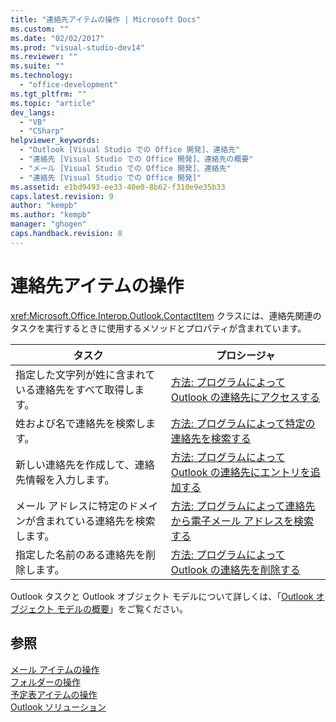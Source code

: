 ```yaml
---
title: "連絡先アイテムの操作 | Microsoft Docs"
ms.custom: ""
ms.date: "02/02/2017"
ms.prod: "visual-studio-dev14"
ms.reviewer: ""
ms.suite: ""
ms.technology: 
  - "office-development"
ms.tgt_pltfrm: ""
ms.topic: "article"
dev_langs: 
  - "VB"
  - "CSharp"
helpviewer_keywords: 
  - "Outlook [Visual Studio での Office 開発]、連絡先"
  - "連絡先 [Visual Studio での Office 開発]、連絡先の概要"
  - "メール [Visual Studio での Office 開発]、連絡先"
  - "連絡先 [Visual Studio での Office 開発]"
ms.assetid: e1bd9493-ee33-40e0-8b62-f310e9e35b33
caps.latest.revision: 9
author: "kempb"
ms.author: "kempb"
manager: "ghogen"
caps.handback.revision: 8
---
```

# 連絡先アイテムの操作
  <xref:Microsoft.Office.Interop.Outlook.ContactItem> クラスには、連絡先関連のタスクを実行するときに使用するメソッドとプロパティが含まれています。  
  
|タスク|プロシージャ|  
|---------|------------|  
|指定した文字列が姓に含まれている連絡先をすべて取得します。|[方法: プログラムによって Outlook の連絡先にアクセスする](../vsto/how-to-programmatically-access-outlook-contacts.md)|  
|姓および名で連絡先を検索します。|[方法: プログラムによって特定の連絡先を検索する](../vsto/how-to-programmatically-search-for-a-specific-contact.md)|  
|新しい連絡先を作成して、連絡先情報を入力します。|[方法: プログラムによって Outlook の連絡先にエントリを追加する](../vsto/how-to-programmatically-add-an-entry-to-outlook-contacts.md)|  
|メール アドレスに特定のドメインが含まれている連絡先を検索します。|[方法: プログラムによって連絡先から電子メール アドレスを検索する](../vsto/how-to-programmatically-search-for-an-e-mail-address-in-contacts.md)|  
|指定した名前のある連絡先を削除します。|[方法: プログラムによって Outlook の連絡先を削除する](../vsto/how-to-programmatically-delete-outlook-contacts.md)|  
  
 Outlook タスクと Outlook オブジェクト モデルについて詳しくは、「[Outlook オブジェクト モデルの概要](../vsto/outlook-object-model-overview.md)」をご覧ください。  
  
## 参照  
 [メール アイテムの操作](../vsto/working-with-mail-items.md)   
 [フォルダーの操作](../vsto/working-with-folders.md)   
 [予定表アイテムの操作](../vsto/working-with-calendar-items.md)   
 [Outlook ソリューション](../vsto/outlook-solutions.md)  
  
  